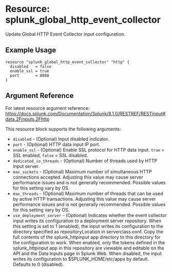 # Resource: splunk_global_http_event_collector
Update Global HTTP Event Collector input configuration.

## Example Usage
```
resource "splunk_global_http_event_collector" "http" {
  disabled   = false
  enable_ssl = true
  port       = 8088
}
```

## Argument Reference
For latest resource argument reference: https://docs.splunk.com/Documentation/Splunk/8.1.0/RESTREF/RESTinput#data.2Finputs.2Fhttp

This resource block supports the following arguments:
* `disabled` - (Optional) Input disabled indicator.
* `port` - (Optional) HTTP data input IP port.
* `enable_ssl` - (Optional) Enable SSL protocol for HTTP data input. `true` = SSL enabled, `false` = SSL disabled.
* `dedicated_io_threads` - (Optional) Number of threads used by HTTP Input server.
* `max_sockets` - (Optional) Maximum number of simultaneous HTTP connections accepted. Adjusting this value may cause server performance issues and is not generally recommended. Possible values for this setting vary by OS.
* `max_threads` - (Optional) Maximum number of threads that can be used by active HTTP transactions. Adjusting this value may cause server performance issues and is not generally recommended. Possible values for this setting vary by OS.
* `use_deployment_server` - (Optional) Indicates whether the event collector input writes its configuration to a deployment server repository. When this setting is set to 1 (enabled), the input writes its configuration to the directory specified as repositoryLocation in serverclass.conf.
Copy the full contents of the splunk_httpinput app directory to this directory for the configuration to work. When enabled, only the tokens defined in the splunk_httpinput app in this repository are viewable and editable on the API and the Data Inputs page in Splunk Web. When disabled, the input writes its configuration to $SPLUNK_HOME/etc/apps by default. Defaults to 0 (disabled).

